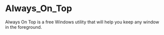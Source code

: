 # Always_On_Top
Always On Top is a free Windows utility that will help you keep any window in the foreground.

